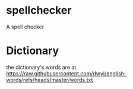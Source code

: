 # spellchecker
A spell checker

# Dictionary
the dictionary's words are at https://raw.githubusercontent.com/dwyl/english-words/refs/heads/master/words.txt
